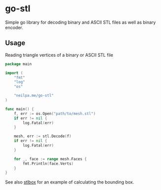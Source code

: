 # go-stl

Simple go library for decoding binary and ASCII STL files as well as binary encoder.

## Usage

Reading triangle vertices of a binary or ASCII STL file

```go
package main

import (
    "fmt"
    "log"
    "os"

    "neilpa.me/go-stl"
)

func main() {
    f, err := os.Open("path/to/mesh.stl")
    if err != nil {
        log.Fatal(err)
    }

    mesh, err := stl.Decode(f)
    if err != nil {
        log.Fatal(err)
    }

    for _, face := range mesh.Faces {
        fmt.Println(face.Verts)
    }
}
```

See also [stlbox](blob/master/cmd/stlbox/main.go) for an example of calculating
the bounding box.
